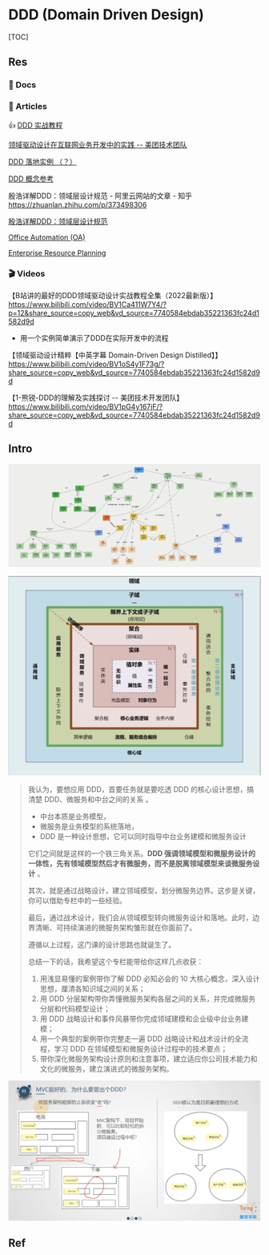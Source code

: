 # DDD (Domain Driven Design)

[TOC]



## Res
### 📂 Docs



### 📃 Articles
👍 [DDD 实战教程](https://zq99299.github.io/note-book2/ddd/00/)

[领域驱动设计在互联网业务开发中的实践 -- 美团技术团队](https://tech.meituan.com/2017/12/22/ddd-in-practice.html)

[DDD 落地实例 （？）](https://www.cnblogs.com/wlandwl/)

[DDD 概念参考](https://domain-driven-design.org/zh/ddd-concept-reference.html)

殷浩详解DDD：领域层设计规范 - 阿里云网站的文章 - 知乎 https://zhuanlan.zhihu.com/p/373498306

[殷浩详解DDD：领域层设计规范](https://developer.aliyun.com/article/784117?utm_content=g_1000272076#slide-1)


[Office Automation (OA)](https://www.techopedia.com/definition/4319/office-automation-oa)

[Enterprise Resource Planning](http://en.wikipedia.org/wiki/Enterprise_resource_planning)



### 🎬 Videos

【B站讲的最好的DDD领域驱动设计实战教程全集（2022最新版）】 https://www.bilibili.com/video/BV1Ca411W7Y4/?p=12&share_source=copy_web&vd_source=7740584ebdab35221363fc24d1582d9d

- 用一个实例简单演示了DDD在实际开发中的流程

【领域驱动设计精粹【中英字幕 Domain-Driven Design Distilled】】 https://www.bilibili.com/video/BV1oS4y1F73g/?share_source=copy_web&vd_source=7740584ebdab35221363fc24d1582d9d

【1-熊锐-DDD的理解及实践探讨 -- 美团技术开发团队】 https://www.bilibili.com/video/BV1pG4y167jF/?share_source=copy_web&vd_source=7740584ebdab35221363fc24d1582d9d



## Intro
![img](../../../../../Assets/Pics/concept-map-hd.png)

![img](../../../../../Assets/Pics/dc32e8e4a317fe00121ce18adc407c66.dc32e8e4.jpg)


> 我认为，要想应用 DDD，首要任务就是要吃透 DDD 的核心设计思想，搞清楚 DDD、微服务和中台之间的关系 。
>
> - 中台本质是业务模型，
> - 微服务是业务模型的系统落地，
> - DDD 是一种设计思想，它可以同时指导中台业务建模和微服务设计
>
> 它们之间就是这样的一个铁三角关系。**DDD 强调领域模型和微服务设计的一体性，先有领域模型然后才有微服务，而不是脱离领域模型来谈微服务设计** 。
>
> 其次，就是通过战略设计，建立领域模型，划分微服务边界。这步是关键，你可以借助专栏中的一些经验。
>
> 最后，通过战术设计，我们会从领域模型转向微服务设计和落地。此时，边界清晰、可持续演进的微服务架构雏形就在你面前了。
>
> 遵循以上过程，这门课的设计思路也就诞生了。
>
> 总结一下的话，我希望这个专栏能带给你这样几点收获：
>
> 1. 用浅显易懂的案例带你了解 DDD 必知必会的 10 大核心概念，深入设计思想，厘清各知识域之间的关系；
> 2. 用 DDD 分层架构带你弄懂微服务架构各层之间的关系，并完成微服务分层和代码模型设计；
> 3. 用 DDD 战略设计和事件风暴带你完成领域建模和企业级中台业务建模；
> 4. 用一个典型的案例带你完整走一遍 DDD 战略设计和战术设计的全流程，学习 DDD 在领域模型和微服务设计过程中的技术要点；
> 5. 带你深化微服务架构设计原则和注意事项，建立适应你公司技术能力和文化的微服务，建立演进式的微服务架构。


![Screenshot 2023-01-24 at 12.41.07 AM](../../../../../Assets/Pics/Screenshot%202023-01-24%20at%2012.41.07%20AM.png)



## Ref

[领域驱动设计(DDD)-基础思想 - Ebiubiu的文章 - 知乎]: https://zhuanlan.zhihu.com/p/109114670
[DDD 领域驱动设计：贫血模型、充血模型的深入解读！]: https://cloud.tencent.com/developer/article/1787209
[什么是DDD（领域驱动设计）？ 这是我见过最容易理解的一篇关于DDD 的文章了 - 终端研发部的文章 - 知乎]: https://zhuanlan.zhihu.com/p/361427612
